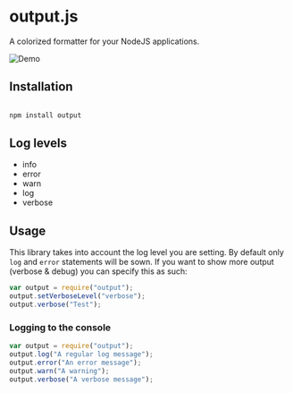 # output.js

A colorized formatter for your NodeJS applications.

![Demo](https://raw.githubusercontent.com/legovaer/output.js/master/screenshots/colors.png)

## Installation

```bash

npm install output

```

## Log levels

* info
* error
* warn
* log
* verbose

## Usage

This library takes into account the log level you are setting. By default only `log` and `error` statements
will be sown. If you want to show more output (verbose & debug) you can specify this as  such:

```javascript
var output = require("output");
output.setVerboseLevel("verbose");
output.verbose("Test");

```

### Logging to the console

```javascript
var output = require("output");
output.log("A regular log message");
output.error("An error message");
output.warn("A warning");
output.verbose("A verbose message");
```
